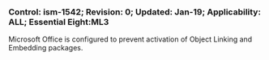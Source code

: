 ### Control: ism-1542; Revision: 0; Updated: Jan-19; Applicability: ALL; Essential Eight:ML3
<p>Microsoft Office is configured to prevent activation of Object Linking and Embedding packages.</p>